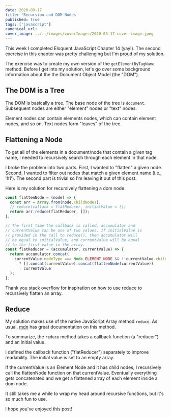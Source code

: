 ```yaml
---
date: 2020-03-17
title: 'Recursion and DOM Nodes'
published: true
tags: ['javascript']
canonical_url:
cover_image: ../../images/coverImages/2020-03-17-cover-image.jpeg
---
```


This week I completed Eloquent JavaScript Chapter 14 (yay!).
The second exercise in this chapter was pretty challenging but I'm proud of my solution.

The exercise was to create my own version of the <code>getElementByTagName</code> method. Before I get into my solution, let's go over some background information about the the Document Object Model (the "DOM").

<h2>The DOM is a Tree</h2>

The DOM is basically a tree. The base node of the tree is <code>document</code>. Subsequent nodes are either "element"
nodes or "text" nodes.

Element nodes can contain elements nodes, which can contain element nodes, and so on. Text nodes form "leaves" of the tree.

<h2>Flattening a Node</h2>

To get all of the elements in a document/node that contain a given tag name, I needed to recursively search through each element in that node.

I broke the problem into two parts. First, I wanted to
"flatten" a given node. Second, I wanted to filter out
nodes that match a given element name (i.e., 'h1'). The
second part is trivial so I'm leaving it out of this post.

Here is my solution for recursively flattening a dom node:

```javascript
const flattenNode = (node) => {
  const arr = Array.from(node.childNodes);
  // reduce(callack = flatReducer, initialValue = [])
  return arr.reduce(flatReducer, []);
};

// The first time the callback is called, accumulator and
// currentValue can be one of two values. If initialValue is
// provided in the call to reduce(), then accumulator will
// be equal to initialValue, and currentValue will be equal
// to the first value in the array.
const flatReducer = (accumulator, currentValue) => {
  return accumulator.concat(
    currentValue.nodeType === Node.ELEMENT_NODE && !!currentValue.childNodes
      ? [].concat(currentValue).concat(flattenNode(currentValue))
      : currentValue
  );
};
```

Thank you [stack overflow](https://stackoverflow.com/questions/10865025/merge-flatten-an-array-of-arrays) for inspiration on how to use reduce to recursively flatten an array.

<h2>Reduce</h2>

My solution makes use of the native JavaScript Array method <code>reduce</code>. As usual, [mdn](https://developer.mozilla.org/en-US/docs/Web/JavaScript/Reference/Global_Objects/Array/reduce) has great documentation on this method.

To summarize, the <code>reduce</code> method takes a callback
function (a "reducer") and an initial value.

I defined the callback function ("flatReducer") separately to
improve readability. The initial value is set to an empty array.

If the currentValue is an Element Node and it has child nodes,
I recursively call the flattenNode function on that currentValue. Eventually everything gets concatenated and we get a flattened array of each element inside a dom node.

It still takes me a while to wrap my head around recursive
functions, but it's so much fun to use.

I hope you've enjoyed this post!
